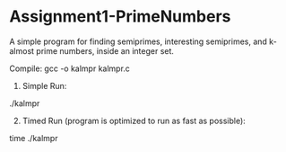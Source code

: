 # Assignment1-PrimeNumbers
A simple program for finding semiprimes, interesting semiprimes, and k-almost prime numbers, inside an integer set. 

Compile: gcc -o kalmpr kalmpr.c

1) Simple Run: 

./kalmpr

2) Timed Run (program is optimized to run as fast as possible):

time ./kalmpr
